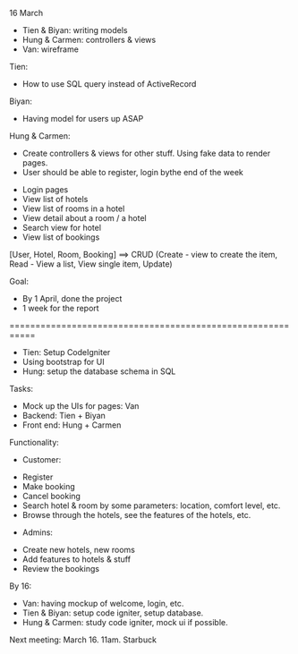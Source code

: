 
16 March

- Tien & Biyan: writing models
- Hung & Carmen: controllers & views
- Van: wireframe

Tien:
- How to use SQL query instead of ActiveRecord

Biyan:
- Having model for users up ASAP

Hung & Carmen:
- Create controllers & views for other stuff. Using fake data
to render pages.
- User should be able to register, login bythe end of the week

* Login pages
* View list of hotels
* View list of rooms in a hotel
* View detail about a room / a hotel
* Search view for hotel
* View list of bookings

[User, Hotel, Room, Booking] ==> CRUD (Create - view to create the item, Read - View a list, View single item, Update)

Goal:
- By 1 April, done the project
- 1 week for the report


===========================================================

- Tien: Setup CodeIgniter
- Using bootstrap for UI
- Hung: setup the database schema in SQL

Tasks:
- Mock up the UIs for pages: Van
- Backend: Tien + Biyan
- Front end: Hung + Carmen

Functionality:
- Customer:
+ Register
+ Make booking
+ Cancel booking
+ Search hotel & room by some parameters: location, comfort level, etc.
+ Browse through the hotels, see the features of the hotels, etc.

- Admins:
+ Create new hotels, new rooms
+ Add features to hotels & stuff
+ Review the bookings

By 16:
- Van: having mockup of welcome, login, etc.
- Tien & Biyan: setup code igniter, setup database.
- Hung & Carmen: study code igniter, mock ui if possible.

Next meeting: March 16. 11am. Starbuck
